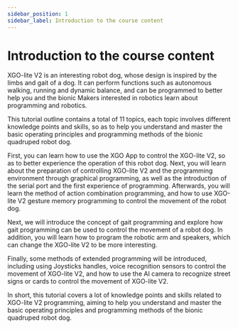 ```yaml
---
sidebar_position: 1
sidebar_label: Introduction to the course content
---
```


# Introduction to the course content

XGO-lite V2 is an interesting robot dog, whose design is inspired by the limbs and gait of a dog. It can perform functions such as autonomous walking, running and dynamic balance, and can be programmed to better help you and the bionic Makers interested in robotics learn about programming and robotics.

This tutorial outline contains a total of 11 topics, each topic involves different knowledge points and skills, so as to help you understand and master the basic operating principles and programming methods of the bionic quadruped robot dog.

First, you can learn how to use the XGO App to control the XGO-lite V2, so as to better experience the operation of this robot dog. Next, you will learn about the preparation of controlling XGO-lite V2 and the programming environment through graphical programming, as well as the introduction of the serial port and the first experience of programming. Afterwards, you will learn the method of action combination programming, and how to use XGO-lite V2 gesture memory programming to control the movement of the robot dog.

Next, we will introduce the concept of gait programming and explore how gait programming can be used to control the movement of a robot dog. In addition, you will learn how to program the robotic arm and speakers, which can change the XGO-lite V2 to be more interesting.

Finally, some methods of extended programming will be introduced, including using Joysticks handles, voice recognition sensors to control the movement of XGO-lite V2, and how to use the AI camera to recognize street signs or cards to control the movement of XGO-lite V2.

In short, this tutorial covers a lot of knowledge points and skills related to XGO-lite V2 programming, aiming to help you understand and master the basic operating principles and programming methods of the bionic quadruped robot dog.
